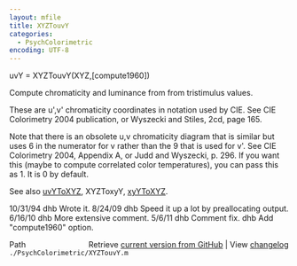 ```yaml
---
layout: mfile
title: XYZTouvY
categories:
  - PsychColorimetric
encoding: UTF-8
---
```


uvY = XYZTouvY\(XYZ,\[compute1960\]\)

Compute chromaticity and luminance from from tristimulus values.

These are u',v' chromaticity coordinates in notation
used by CIE.  See CIE Colorimetry 2004 publication, or Wyszecki
and Stiles, 2cd, page 165.

Note that there is an obsolete u,v chromaticity diagram that is similar
but uses 6 in the numerator for v rather than the 9 that is used for v'.
See CIE Colorimetry 2004, Appendix A, or Judd and Wyszecki, p. 296.  If
you want this \(maybe to compute correlated color temperatures\), you can
pass this as 1.  It is 0 by default.

See also [uvYToXYZ](/docs/uvYToXYZ), XYZToxyY, [xyYToXYZ](/docs/xyYToXYZ).

10/31/94  dhb   Wrote it.
8/24/09   dhb Speed it up a lot by preallocating output.
6/16/10   dhb More extensive comment.
5/6/11    dhb Comment fix.
          dhb Add "compute1960" option.


<div class="code_header" style="text-align:right;">
  <span style="float:left;">Path&nbsp;&nbsp;</span> <span class="counter">Retrieve <a href=
  "https://raw.github.com/Psychtoolbox-3/Psychtoolbox-3/beta/./PsychColorimetric/XYZTouvY.m">current version from GitHub</a> | View <a href=
  "https://github.com/Psychtoolbox-3/Psychtoolbox-3/commits/beta/./PsychColorimetric/XYZTouvY.m">changelog</a></span>
</div>
<div class="code">
  <code>./PsychColorimetric/XYZTouvY.m</code>
</div>
